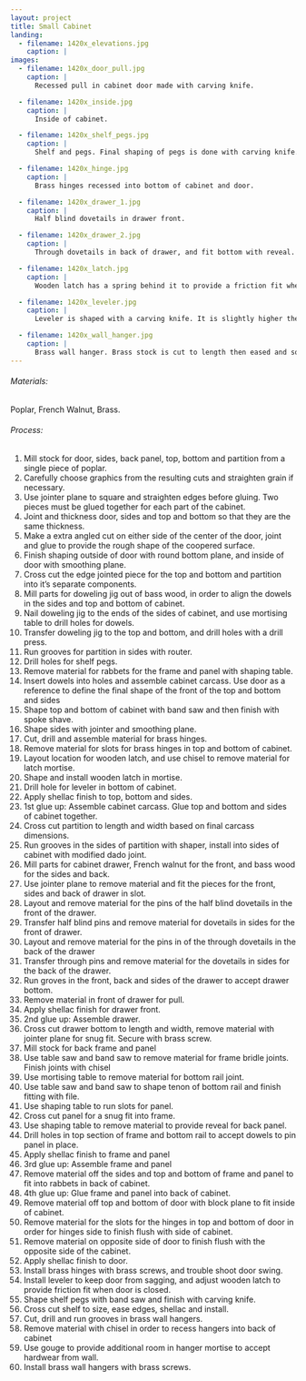 ```yaml
---
layout: project
title: Small Cabinet
landing:
  - filename: 1420x_elevations.jpg
    caption: |
images:
  - filename: 1420x_door_pull.jpg
    caption: |
      Recessed pull in cabinet door made with carving knife.

  - filename: 1420x_inside.jpg
    caption: |
      Inside of cabinet.

  - filename: 1420x_shelf_pegs.jpg
    caption: |
      Shelf and pegs. Final shaping of pegs is done with carving knife.

  - filename: 1420x_hinge.jpg
    caption: |
      Brass hinges recessed into bottom of cabinet and door.

  - filename: 1420x_drawer_1.jpg
    caption: |
      Half blind dovetails in drawer front.

  - filename: 1420x_drawer_2.jpg
    caption: |
      Through dovetails in back of drawer, and fit bottom with reveal.

  - filename: 1420x_latch.jpg
    caption: |
      Wooden latch has a spring behind it to provide a friction fit when door is shut. Latch is adjustable with brass screw.

  - filename: 1420x_leveler.jpg
    caption: |
      Leveler is shaped with a carving knife. It is slightly higher then the bottom of the cabinet and prevents the door from sagging when closed.

  - filename: 1420x_wall_hanger.jpg
    caption: |
      Brass wall hanger. Brass stock is cut to length then eased and squared with bench sander. Screw holes are drilled and countersunk with drill press, and the opening to accept hardwear from the wall is created on a mortising table.
---
```


###### Materials:
Poplar, French Walnut, Brass.

###### Process:

1. Mill stock for door, sides, back panel, top, bottom and partition from a single piece of poplar.
2. Carefully choose graphics from the resulting cuts and straighten grain if necessary.
3. Use jointer plane to square and straighten edges before gluing. Two pieces must be glued together for each part of the cabinet.
4. Joint and thickness door, sides and top and bottom so that they are the same thickness.
5. Make a extra angled cut on either side of the center of the door, joint and glue to provide the rough shape of the coopered surface.
6. Finish shaping outside of door with round bottom plane, and inside of door with smoothing plane.
7. Cross cut the edge jointed piece for the top and bottom and partition into it’s separate components.
8. Mill parts for doweling jig out of bass wood, in order to align the dowels in the sides and top and bottom of cabinet.
9. Nail doweling jig to the ends of the sides of cabinet, and use mortising table to drill holes for dowels.
10. Transfer doweling jig to the top and bottom, and drill holes with a drill press.
11. Run grooves for partition in sides with router.
12. Drill holes for shelf pegs.
13. Remove material for rabbets for the frame and panel with shaping table.
14. Insert dowels into holes and assemble cabinet carcass. Use door as a reference to define the final shape of the front of the top and bottom and sides
15. Shape top and bottom of cabinet with band saw and then finish with spoke shave.
16. Shape sides with jointer and smoothing plane.
17. Cut, drill and assemble material for brass hinges.
18. Remove material for slots for brass hinges in top and bottom of cabinet.
19. Layout location for wooden latch, and use chisel to remove material for latch mortise.
20. Shape and install wooden latch in mortise.
21. Drill hole for leveler in bottom of cabinet.
22. Apply shellac finish to top, bottom and sides.
23. 1st glue up: Assemble cabinet carcass. Glue top and bottom and sides of cabinet together.
24. Cross cut partition to length and width based on final carcass dimensions.
25. Run grooves in the sides of partition with shaper, install into sides of cabinet with modified dado joint.
26. Mill parts for cabinet drawer, French walnut for the front, and bass wood for the sides and back.
27. Use jointer plane to remove material and fit the pieces for the front, sides and back of drawer in slot.
28. Layout and remove material for the pins of the half blind dovetails in the front of the drawer.
29. Transfer half blind pins and remove material for dovetails in sides for the front of drawer.
30. Layout and remove material for the pins in of the through dovetails in the back of the drawer
31. Transfer through pins and remove material for the dovetails in sides for the back of the drawer.
32. Run groves in the front, back and sides of the drawer to accept drawer bottom.
33. Remove material in front of drawer for pull.
34. Apply shellac finish for drawer front.
35. 2nd glue up: Assemble drawer.
36. Cross cut drawer bottom to length and width, remove material with jointer plane for snug fit. Secure with brass screw.
37. Mill stock for back frame and panel
38. Use table saw and band saw to remove material for frame bridle joints. Finish joints with chisel
39. Use mortising table to remove material for bottom rail joint.
40. Use table saw and band saw to shape tenon of bottom rail and finish fitting with file.
41. Use shaping table to run slots for panel.
42. Cross cut panel for a snug fit into frame.
43. Use shaping table to remove material to provide reveal for back panel.
44. Drill holes in top section of frame and bottom rail to accept dowels to pin panel in place.
45. Apply shellac finish to frame and panel
46. 3rd glue up: Assemble frame and panel
47. Remove material off the sides and top and bottom of frame and panel to fit into rabbets in back of cabinet.
48. 4th glue up: Glue frame and panel into back of cabinet.
49. Remove material off top and bottom of door with block plane to fit inside of cabinet.
50. Remove material for the slots for the hinges in top and bottom of door in order for hinges side to finish flush with side of cabinet.
51. Remove material on opposite side of door to finish flush with the opposite side of the cabinet.
52. Apply shellac finish to door.
53. Install brass hinges with brass screws, and trouble shoot door swing.
54. Install leveler to keep door from sagging, and adjust wooden latch to provide friction fit when door is closed.
55. Shape shelf pegs with band saw and finish with carving knife.
56. Cross cut shelf to size, ease edges, shellac and install.
57. Cut, drill and run grooves in brass wall hangers.
58. Remove material with chisel in order to recess hangers into back of cabinet
59. Use gouge to provide additional room in hanger mortise to accept hardwear from wall.
60. Install brass wall hangers with brass screws.

